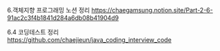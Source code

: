 

6.객체지향 프로그래밍 노션 정리 https://chaegamsung.notion.site/Part-2-6-91ac2c3f4b1841d284a6db08b41904d9


6.4 코딩테스트 정리 https://github.com/chaejieun/java_coding_interview_code
